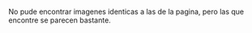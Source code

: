 No pude encontrar imagenes identicas a las de la pagina, pero las que encontre se parecen bastante.
